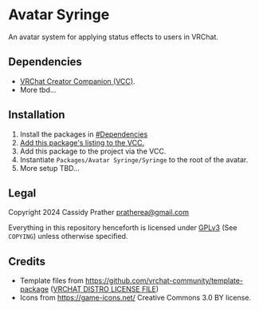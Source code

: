 # Avatar Syringe

An avatar system for applying status effects to users in VRChat.

## Dependencies

* [VRChat Creator Companion (VCC)](https://vcc.docs.vrchat.com/).
* More tbd...

## Installation

1. Install the packages in [#Dependencies](#dependencies)
2. [Add this package's listing to the VCC.](https://cassidyprather.github.io/avatar-syringe/)
3. Add this package to the project via the VCC.
4. Instantiate `Packages/Avatar Syringe/Syringe` to the root of the avatar.
5. More setup TBD...

## Legal

Copyright 2024 Cassidy Prather <pratherea@gmail.com>

Everything in this repository henceforth is licensed under [GPLv3](https://www.gnu.org/licenses/gpl-3.0.html) (See `COPYING`) unless otherwise specified. 

## Credits

* Template files from https://github.com/vrchat-community/template-package ([VRCHAT DISTRO LICENSE FILE](https://github.com/vrchat-community/template-package/blob/d9cf13fe9f56867cbf7315a4dbbf1901bc1537ec/Packages/com.vrchat.core.bootstrap/License.md))
* Icons from https://game-icons.net/ Creative Commons 3.0 BY license.
